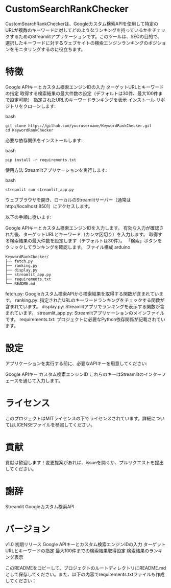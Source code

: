 # CustomSearchRankChecker

CustomSearchRankCheckerは、Googleカスタム検索APIを使用して特定のURLが複数のキーワードに対してどのようなランキングを持っているかをチェックするためのStreamlitアプリケーションです。このツールは、SEOの目的で、選択したキーワードに対するウェブサイトの検索エンジンランキングのポジションをモニタリングするのに役立ちます。

# 特徴
Google APIキーとカスタム検索エンジンIDの入力
ターゲットURLとキーワードの指定
取得する検索結果の最大件数の設定（デフォルトは30件、最大100件まで設定可能）
指定されたURLのキーワードランキングを表示
インストール
リポジトリをクローンします:

bash
```コードをコピーする
git clone https://github.com/yourusername/KeywordRankChecker.git
cd KeywordRankChecker
```
必要な依存関係をインストールします:

bash
```コードをコピーする
pip install -r requirements.txt
```
使用方法
Streamlitアプリケーションを実行します:

bash
```コードをコピーする
streamlit run streamlit_app.py
```
ウェブブラウザを開き、ローカルのStreamlitサーバー（通常は http://localhost:8501）にアクセスします。

以下の手順に従います:

Google APIキーとカスタム検索エンジンIDを入力します。
有効な入力が確認された後、ターゲットURLとキーワード（カンマ区切り）を入力します。
取得する検索結果の最大件数を設定します（デフォルトは30件）。
「検索」ボタンをクリックしてランキングを確認します。
ファイル構成
arduino
```コードをコピーする
KeywordRankChecker/
├── fetch.py
├── ranking.py
├── display.py
├── streamlit_app.py
├── requirements.txt
└── README.md
```
fetch.py: Googleカスタム検索APIから検索結果を取得する関数が含まれています。
ranking.py: 指定されたURLのキーワードランキングをチェックする関数が含まれています。
display.py: Streamlitアプリでランキングを表示する関数が含まれています。
streamlit_app.py: Streamlitアプリケーションのメインファイルです。
requirements.txt: プロジェクトに必要なPython依存関係が記載されています。
# 設定
アプリケーションを実行する前に、必要なAPIキーを用意してください:

Google APIキー
カスタム検索エンジンID
これらのキーはStreamlitのインターフェースを通じて入力します。

# ライセンス
このプロジェクトはMITライセンスの下でライセンスされています。詳細についてはLICENSEファイルを参照してください。

# 貢献
貢献は歓迎します！変更提案があれば、issueを開くか、プルリクエストを提出してください。

# 謝辞
Streamlit
Googleカスタム検索API
# バージョン
v1.0
初期リリース
Google APIキーとカスタム検索エンジンIDの入力
ターゲットURLとキーワードの指定
最大100件までの検索結果取得設定
検索結果のランキング表示

このREADMEをコピーして、プロジェクトのルートディレクトリにREADME.mdとして保存してください。また、以下の内容でrequirements.txtファイルも作成してください：
